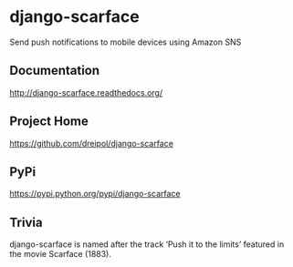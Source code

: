 django-scarface
===============

Send push notifications to mobile devices using Amazon SNS

Documentation
-----------
http://django-scarface.readthedocs.org/

Project Home
------------
https://github.com/dreipol/django-scarface

PyPi
------------
https://pypi.python.org/pypi/django-scarface


Trivia
------------
django-scarface is named after the track ‘Push it to the limits’ featured in the movie Scarface (1883).
